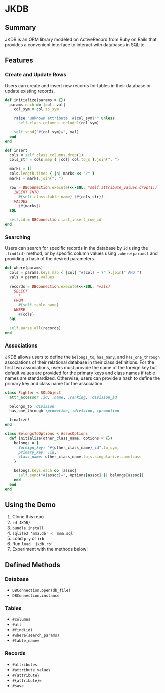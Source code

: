 # JKDB
## Summary
JKDB is an ORM library modeled on ActiveRecord from Ruby on Rails that provides a convenient interface to interact with databases in SQLite.

## Features
### Create and Update Rows
Users can create and insert new records for tables in their database or update existing records.

``` ruby
def initialize(params = {})
  params.each do |col, val|
    col_sym = col.to_sym

    raise "unknown attribute '#{col_sym}'" unless
      self.class.columns.include?(col_sym)

    self.send("#{col_sym}=", val)
  end
end
```

``` ruby
def insert
  cols = self.class.columns.drop(1)
  cols_str = cols.map { |col| col.to_s }.join(", ")

  marks = []
  cols.length.times { |n| marks << "?" }
  marks = marks.join(", ")

  row = DBConnection.execute(<<-SQL, *self.attribute_values.drop(1))
    INSERT INTO
      #{self.class.table_name} (#{cols_str})
    VALUES
      (#{marks})
  SQL

  self.id = DBConnection.last_insert_row_id
end
```

### Searching
Users can search for specific records in the database by `id` using the `.find(id)` method, or by specific column values using `.where(params)` and providing a hash of the desired parameters.

``` ruby
def where(params)
  cols = params.keys.map { |col| "#{col} = ?" }.join(" AND ")
  vals = params.values
  
  records = DBConnection.execute(<<-SQL, *vals)
    SELECT
      *
    FROM
      #{self.table_name}
    WHERE
      #{cols}
  SQL

  self.parse_all(records)
end
```

### Associations
JKDB allows users to define the `belongs_to`, `has_many`, and `has_one_through` associations of their relational database in their class definitions. For the first two associations, users must provide the name of the foreign key but default values are provided for the primary keys and class names if table names are standardized. Otherwise, users can provide a hash to define the primary key and class name for the association.

``` ruby
class Fighter < SQLObject
  attr_accessor :id, :name, :ranking, :division_id

  belongs_to :division
  has_one_through :promotion, :division, :promotion

  finalize!
end
```

``` ruby
class BelongsToOptions < AssocOptions
  def initialize(other_class_name, options = {})
    belongs = {
      foreign_key: "#{other_class_name}_id".to_sym,
      primary_key: :id,
      class_name: other_class_name.to_s.singularize.camelcase
    }

    belongs.keys.each do |assoc|
      self.send("#{assoc}=", options[assoc] || belongs[assoc])
    end
  end
end
```

## Using the Demo
1. Clone this repo
2. `cd JKDB/`
3. `bundle install`
4. `sqlite3 'mma.db' < 'mma.sql'`
5. Load `pry` or `irb`
6. Run `load 'jkdb.rb'`
6. Experiment with the methods below!

## Defined Methods
### Database
* `DBConnection.open(db_file)`
* `DBConnection.instance`

### Tables
* `#columns`
* `#all`
* `#find(id)`
* `#where(search_params)`
* `#table_name=`

### Records
* `#attributes`
* `#attribute_values`
* `#{attribute}`
* `#{attribute}=`
* `#save`
